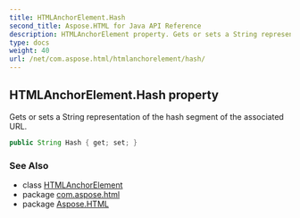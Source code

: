 ```yaml
---
title: HTMLAnchorElement.Hash
second_title: Aspose.HTML for Java API Reference
description: HTMLAnchorElement property. Gets or sets a String representation of the hash segment of the associated URL
type: docs
weight: 40
url: /net/com.aspose.html/htmlanchorelement/hash/
---
```

## HTMLAnchorElement.Hash property

Gets or sets a String representation of the hash segment of the associated URL.

```java
public String Hash { get; set; }
```

### See Also

* class [HTMLAnchorElement](../)
* package [com.aspose.html](../../htmlanchorelement/)
* package [Aspose.HTML](../../../)
